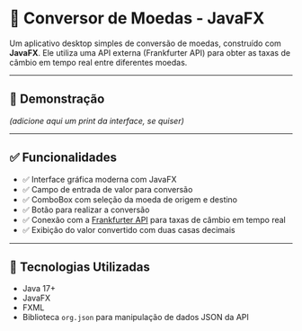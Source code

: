 # 💱 Conversor de Moedas - JavaFX

Um aplicativo desktop simples de conversão de moedas, construído com **JavaFX**. Ele utiliza uma API externa (Frankfurter API) para obter as taxas de câmbio em tempo real entre diferentes moedas.

---

## 📸 Demonstração

*(adicione aqui um print da interface, se quiser)*

---

## ✅ Funcionalidades

- ✅ Interface gráfica moderna com JavaFX
- ✅ Campo de entrada de valor para conversão
- ✅ ComboBox com seleção da moeda de origem e destino
- ✅ Botão para realizar a conversão
- ✅ Conexão com a [Frankfurter API](https://www.frankfurter.app/) para taxas de câmbio em tempo real
- ✅ Exibição do valor convertido com duas casas decimais

---

## 🔧 Tecnologias Utilizadas

- Java 17+
- JavaFX
- FXML
- Biblioteca `org.json` para manipulação de dados JSON da API
